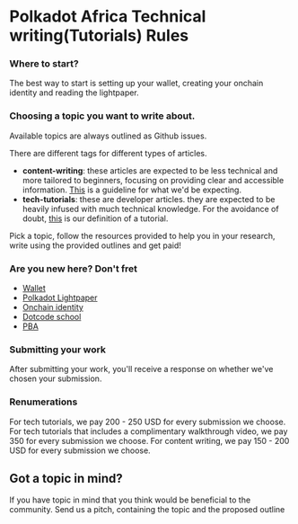 # Polkadot Africa Technical writing(Tutorials) Rules

### Where to start?
The best way to start is setting up your wallet, creating your onchain identity and reading the lightpaper.

### Choosing a topic you want to write about.

Available topics are always outlined as Github issues. 

There are different tags for different types of articles.

- **content-writing**: these articles are expected to be less technical and more tailored to beginners, focusing on providing clear and accessible information. [This](https://diataxis.fr/explanation/) is a guideline for what we'd be expecting.
- **tech-tutorials**: these are developer articles. they are expected to be heavily infused with much technical knowledge. For the avoidance of doubt, [this](https://diataxis.fr/tutorials/) is our definition of a tutorial.

Pick a topic, follow the resources provided to help you in your research, write using the provided outlines and get paid!

### Are you new here? Don't fret

- [Wallet](https://polkadot.com/get-started/wallets)
- [Polkadot Lightpaper](https://polkadot.com/papers/Polkadot-lightpaper.pdf)
- [Onchain identity](https://support.polkadot.network/support/solutions/articles/65000181981-how-to-set-and-clear-an-identity)
- [Dotcode school](https://dotcodeschool.com/)
- [PBA](https://polkadot.com/blockchain-academy/)

### Submitting your work

After submitting your work, you'll receive a response on whether we've chosen your submission.

### Renumerations

For tech tutorials, we pay 200 - 250 USD for every submission we choose.
For tech tutorials that includes a complimentary walkthrough video, we pay 350 for every submission we choose.
For content writing, we pay 150 - 200 USD for every submission we choose.


## Got a topic in mind?

If you have topic in mind that you think would be beneficial to the community. Send us a pitch, containing the topic and the proposed outline